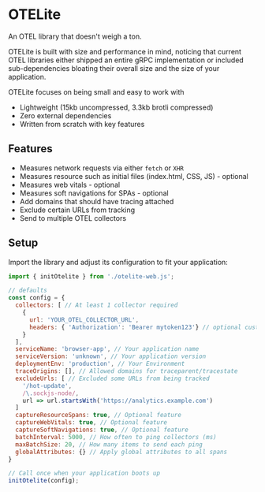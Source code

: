 # OTELite

An OTEL library that doesn't weigh a ton.

OTELite is built with size and performance in mind, noticing that current OTEL libraries either shipped an entire gRPC implementation or included sub-dependencies bloating their overall size and the size of your application.

OTELite focuses on being small and easy to work with

- Lightweight (15kb uncompressed, 3.3kb brotli compressed)
- Zero external dependencies
- Written from scratch with key features

## Features

- Measures network requests via either `fetch` or `XHR`
- Measures resource such as initial files (index.html, CSS, JS) - optional
- Measures web vitals - optional
- Measures soft navigations for SPAs - optional
- Add domains that should have tracing attached
- Exclude certain URLs from tracking
- Send to multiple OTEL collectors

## Setup

Import the library and adjust its configuration to fit your application:

```js
import { initOtelite } from './otelite-web.js';

// defaults
const config = {
  collectors: [ // At least 1 collector required
    {
      url: 'YOUR_OTEL_COLLECTOR_URL',
      headers: { 'Authorization': 'Bearer mytoken123'} // optional custom headers required for your collector
    }
  ],
  serviceName: 'browser-app', // Your application name
  serviceVersion: 'unknown', // Your application version
  deploymentEnv: 'production', // Your Environment
  traceOrigins: [], // Allowed domains for traceparent/tracestate
  excludeUrls: [ // Excluded some URLs from being tracked
    '/hot-update',
    /\.sockjs-node/,
    url => url.startsWith('https://analytics.example.com')
  ]
  captureResourceSpans: true, // Optional feature
  captureWebVitals: true, // Optional feature
  captureSoftNavigations: true, // Optional feature
  batchInterval: 5000, // How often to ping collectors (ms)
  maxBatchSize: 20, // How many items to send each ping
  globalAttributes: {} // Apply global attributes to all spans
}

// Call once when your application boots up
initOtelite(config);
```
